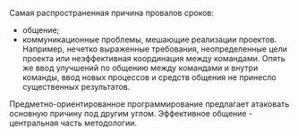 Самая распространенная причина провалов сроков: 
- общение; 
- коммуникационные проблемы, мешающие реализации проектов.
Например, нечетко выраженные требования, неопределенные цели проекта или неэффективная координация между командами. Опять же ввод улучшений по общению между командами и внутри команды, ввод новых процессов и средств общения не принесло существенных результатов.

Предметно-ориентированное программирование предлагает атаковать основную причину под другим углом. Эффективное общение - центральная часть методологии.